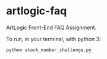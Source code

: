 # artlogic-faq
ArtLogic Front-End FAQ Assignment.

To run, in your terminal, with python 3:

```
python stock_number_challenge.py
```